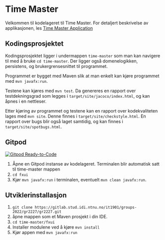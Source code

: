 # Time Master

Velkommen til kodelageret til Time Master. For detaljert beskrivelse av applikasjonen, les [Time Master Application](time-master/README.md)

## Kodingsprosjektet

Kodingsprosjektet ligger i undermappen `time-master` som man kan navigere til med å bruke `cd time-master`. Der ligger også domenelogikken, persistens, og brukergrensesnittet til programmet.

Programmet er bygget med Maven slik at man enkelt kan kjøre programmet med `mvn javafx:run`.

Testene kan kjøres med `mvn test`. Da genereres en rapport over testdekningsgrad som legges i `target/site/jacoco/index.html`, og kan åpnes i en nettleser.

Etter kjøring av programmet og testene kan en rapport over kodekvaliteten lages med `mvn site`. Denne finnes i `target/site/checkstyle.html`. En rapport over bugs blir også laget samtidig, og kan finnes i `target/site/spotbugs.html`.


## Gitpod
[![Gitpod Ready-to-Code](https://img.shields.io/badge/Gitpod-Ready--to--Code-blue?logo=gitpod)](https://gitpod.stud.ntnu.no/#https://gitlab.stud.idi.ntnu.no/it1901/groups-2022/gr2227/gr2227)

1. Åpne en Gitpod instanse av kodelageret. Terminalen blir automatisk satt til time-master mappen
2. `cd fxui`
3. Kjør `mvn javafx:run` i terminalen, eventuelt `mvn clean javafx:run`.
## Utviklerinstallasjon

1. `git clone https://gitlab.stud.idi.ntnu.no/it1901/groups-2022/gr2227/gr2227.git`
2. åpne mappen som et Maven prosjekt i din IDE.
3. `cd time-master/fxui`
4. Installer modulene ved å kjøre `mvn install`
5. Kjør appen med `mvn javafx:run`

<!-- ## Git conventions

[Conventional Commits 1.0.0](https://www.conventionalcommits.org/en/v1.0.0/)

- [Overview of different commit types](https://github.com/commitizen/conventional-commit-types/blob/v3.0.0/index.json)
- [Rules for commit messages](https://github.com/conventional-changelog/commitlint/tree/master/%40commitlint/config-conventional) -->